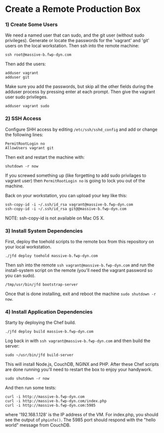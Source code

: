 Create a Remote Production Box
==============================

### 1) Create Some Users
We need a named user that can sudo, and the git user (without sudo privileges).
Generate or locate the passwords for the 'vagrant' and 'git' users on the local
workstation.  Then ssh into the remote machine:

	ssh root@massive-b.fwp-dyn.com

Then add the users:

	adduser vagrant
	adduser git

Make sure you add the passwords, but skip all the other fields during the
adduser process by pressing enter at each prompt.  Then give the vagrant user
sudo privileges.

	adduser vagrant sudo


### 2) SSH Access
Configure SHH access by editing `/etc/ssh/sshd_config` and add or change the
following lines:

	PermitRootLogin no
	AllowUsers vagrant git

Then exit and restart the machine with:

	shutdown -r now

If you screwed something up (like forgetting to add sudo privilages to vagrant
user) then `PermitRootLogin no` is going to lock you out of the machine.

Back on your workstation, you can upload your key like this:

	ssh-copy-id -i ~/.ssh/id_rsa vagrant@massive-b.fwp-dyn.com
	ssh-copy-id -i ~/.ssh/id_rsa git@@massive-b.fwp-dyn.com

NOTE: ssh-copy-id is not available on Mac OS X.


### 3) Install System Dependencies

First, deploy the toehold scripts to the remote box from this repository on
your local workstation.

	./jfd deploy toehold massive-b.fwp-dyn.com

Then ssh into the remote `ssh vagrant@massive-b.fwp-dyn.com` and run the
install-system script on the remote (you'll need the vagrant password so you can sudo).

	/tmp/usr/bin/jfd bootstrap-server

Once that is done installing, exit and reboot the machine `sudo shutdown -r now`.

### 4) Install Application Dependencies
Starty by deploying the Chef build.

	./jfd deploy build massive-b.fwp-dyn.com

Log back in with `ssh vagrant@massive-b.fwp-dyn.com` and then build the server:

	sudo ~/usr/bin/jfd build-server

This will install Node.js, CouchDB, NGINX and PHP. After these Chef scripts are
done running you'll need to restart the box to enjoy your handywork.

	sudo shutdown -r now

And then run some tests:

	curl -i http://massive-b.fwp-dyn.com
	curl -i http://massive-b.fwp-dyn.com/index.php
	curl -i http://massive-b.fwp-dyn.com:5985

where '192.168.1.128' is the IP address of the VM. For index.php, you should
see the output of `phpinfo()`. The 5985 port should respond with the "hello
world" message from CouchDB.
